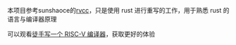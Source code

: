 本项目参考sunshaoce的[rvcc](https://github.com/sunshaoce/rvcc)，只是使用 rust 进行重写的工作，用于熟悉 rust 的语言与编译器原理

可以观看[徒手写一个 RISC-V 编译器](https://www.bilibili.com/video/BV1gY4y1E7Ue/?spm_id_from=333.788&vd_source=f74cea619dafd4c3189d56d5392f33b1)，获取更好的体验

